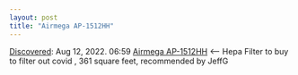 ```yaml
---
layout: post
title: "Airmega AP-1512HH"
---
```

[Discovered](http://rolandtanglao.com/2020/07/29/p1-blogthis-checkvist-list-links-to-blog/): Aug 12, 2022. 06:59   [Airmega AP-1512HH](https://cowaymega.com/products/mighty-ap-1512hh)   <-- Hepa Filter to buy to filter out covid , 361 square feet, recommended by JeffG
